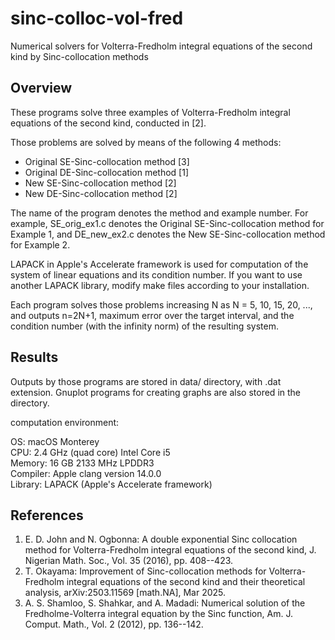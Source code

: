 # sinc-colloc-vol-fred
Numerical solvers for Volterra-Fredholm integral equations of the second kind by Sinc-collocation methods

## Overview
These programs solve three examples of Volterra-Fredholm integral equations
of the second kind, conducted in [2].

Those problems are solved by means of the following 4 methods:
* Original SE-Sinc-collocation method [3]
* Original DE-Sinc-collocation method [1]
* New SE-Sinc-collocation method [2]
* New DE-Sinc-collocation method [2]

The name of the program denotes the method and example number. For
example, SE_orig_ex1.c denotes the Original SE-Sinc-collocation method
for Example 1, and DE_new_ex2.c denotes the New SE-Sinc-collocation method
for Example 2.

LAPACK in Apple's Accelerate framework is used for computation of the
system of linear equations and its condition number. If you want to use
another LAPACK library, modify make files according to your installation.

Each program solves those problems increasing N as N = 5, 10, 15, 20, ...,
and outputs n=2N+1, maximum error over the target interval, and the condition
number (with the infinity norm) of the resulting system.

## Results
Outputs by those programs are stored in data/ directory, with .dat extension.
Gnuplot programs for creating graphs are also stored in the directory.

computation environment:

OS: macOS Monterey  
CPU: 2.4 GHz (quad core) Intel Core i5  
Memory: 16 GB 2133 MHz LPDDR3  
Compiler: Apple clang version 14.0.0  
Library: LAPACK (Apple's Accelerate framework)

## References
1. E. D. John and N. Ogbonna: A double exponential Sinc collocation method
 for Volterra-Fredholm integral equations of the second kind, J. Nigerian
 Math. Soc., Vol. 35 (2016), pp. 408--423.
2. T. Okayama: Improvement of Sinc-collocation methods for Volterra-Fredholm
 integral equations of the second kind and their theoretical analysis,
 arXiv:2503.11569 [math.NA], Mar 2025.
3. A. S. Shamloo, S. Shahkar, and A. Madadi: Numerical solution of the
 Fredholme-Volterra integral equation by the Sinc function, Am. J. Comput.
 Math., Vol. 2 (2012), pp. 136--142.
